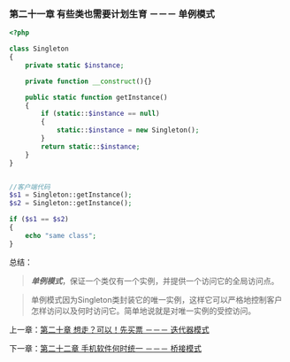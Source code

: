 ### 第二十一章 有些类也需要计划生育 －－－ 单例模式

```php
<?php 

class Singleton
{
    private static $instance;

    private function __construct(){}

    public static function getInstance()
    {
        if (static::$instance == null) 
        {
            static::$instance = new Singleton();
        }
        return static::$instance;
    }
}


//客户端代码
$s1 = Singleton::getInstance();
$s2 = Singleton::getInstance();

if ($s1 == $s2) 
{
    echo "same class";
}

```

总结：

> ***单例模式***，保证一个类仅有一个实例，并提供一个访问它的全局访问点。

> 单例模式因为Singleton类封装它的唯一实例，这样它可以严格地控制客户怎样访问以及何时访问它。简单地说就是对唯一实例的受控访问。


上一章：[第二十章 想走？可以！先买票 －－－ 迭代器模式](../files/chapter20.md)

下一章：[第二十二章 手机软件何时统一 －－－ 桥接模式](../files/chapter22.md) 
